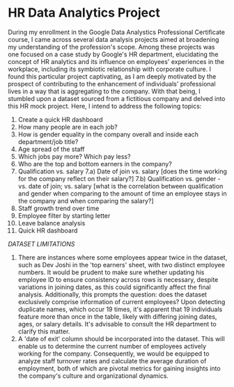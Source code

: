 # HR Data Analytics Project

During my enrollment in the Google Data Analystics Professional Certificate course, I came across several data analysis projects aimed at broadening my understanding of the profession's scope. Among these projects was one focused on a case study by Google's HR department, elucidating the concept of HR analytics and its influence on employees' experiences in the workplace, including its symbiotic relationship with corporate culture. I found this particular project captivating, as I am deeply motivated by the prospect of contributing to the enhancement of individuals' professional lives in a way that is aggregating to the company.
With that being, I stumbled upon a dataset sourced from a fictitious company and delved into this HR mock project. Here, I intend to address the following topics:

1) Create a quick HR dashboard
2) How many people are in each job?
3) How is gender equality in the company overall and inside each department/job title?
4) Age spread of the staff
5) Which jobs pay more? Which pay less?
6) Who are the top and bottom earners in the company?
7) Qualification vs. salary
	7.a) Date of join vs. salary [does the time working for the company reflect on their salary?]
	7.b) Qualification vs. gender - vs. date of join; vs. salary [what is the correlation between qualification and gender when comparing to the amount of time an employee stays in the company and when comparing the salary?]
8) Staff growth trend over time
9) Employee filter by starting letter
10) Leave balance analysis
10) Quick HR dashboard

  *DATASET LIMITATIONS*

1. There are instances where some employees appear twice in the dataset, such as Dev Joshi in the 'top earners' sheet, with two distinct employee numbers. It would be prudent to make sure whether updating his employee ID to ensure consistency across rows is necessary, despite variations in joining dates, as this could significantly affect the final analysis. Additionally, this prompts the question: does the dataset exclusively comprise information of current employees? Upon detecting duplicate names, which occur 19 times, it's apparent that 19 individuals feature more than once in the table, likely with differing joining dates, ages, or salary details. It's advisable to consult the HR department to clarify this matter.
2. A 'date of exit' column should be incorporated into the dataset. This will enable us to determine the current number of employees actively working for the company. Consequently, we would be equipped to analyze staff turnover rates and calculate the average duration of employment, both of which are pivotal metrics for gaining insights into the company's culture and organizational dynamics.
